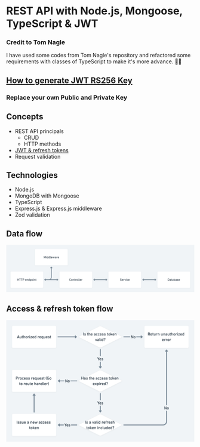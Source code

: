 # REST API with Node.js, Mongoose, TypeScript & JWT

### Credit to Tom Nagle

I have used some codes from Tom Nagle's repository and refactored some requirements with classes of TypeScript to make it's more advance. ✌🏿

## [How to generate JWT RS256 Key](https://gist.github.com/ygotthilf/baa58da5c3dd1f69fae9)

### Replace your own Public and Private Key

## Concepts

- REST API principals
  - CRUD
  - HTTP methods
- [JWT & refresh tokens](https://github.com/auth0/node-jsonwebtoken)
- Request validation

## Technologies

- Node.js
- MongoDB with Mongoose
- TypeScript
- Express.js & Express.js middleware
- Zod validation

## Data flow

![](./diagrams/data-flow.png)

## Access & refresh token flow

![](./diagrams/refresh-token-flow.png)
